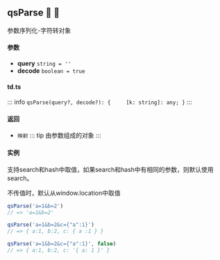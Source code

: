 ## qsParse :tada: :100: 
参数序列化-字符转对象
#### 参数 
- **query** `string = ''`  
- **decode** `boolean = true`  
#### td.ts
::: info
`qsParse(query?, decode?): {     [k: string]: any; }`
:::
#### 返回 
- `映射` 
::: tip
由参数组成的对象
:::
#### 实例 
支持search和hash中取值，如果search和hash中有相同的参数，则默认使用search。

不传值时，默认从window.location中取值


```ts
qsParse('a=1&b=2')
// => 'a=1&b=2'
```
```ts
qsParse('a=1&b=2&c={"a":1}')
// => { a:1, b:2, c: { a :1 } }
```
```ts
qsParse('a=1&b=2&c={"a":1}', false)
// => { a:1, b:2, c: '{ a: 1 }' }
```
